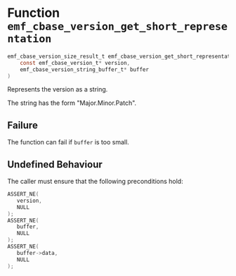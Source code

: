 # Function `emf_cbase_version_get_short_representation`

```c
emf_cbase_version_size_result_t emf_cbase_version_get_short_representation(
    const emf_cbase_version_t* version,
    emf_cbase_version_string_buffer_t* buffer
)
```

Represents the version as a string.

The string has the form "Major.Minor.Patch".

## Failure

The function can fail if `buffer` is too small.

## Undefined Behaviour

The caller must ensure that the following preconditions hold:

```c
ASSERT_NE(
   version,
   NULL
);
ASSERT_NE(
   buffer,
   NULL
);
ASSERT_NE(
   buffer->data,
   NULL
);
```
